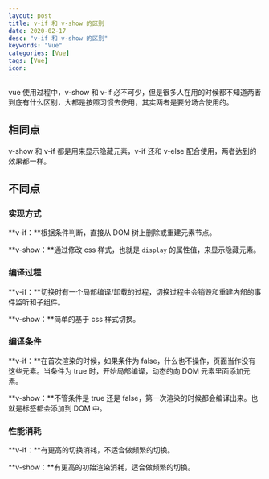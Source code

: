 ```yaml
---
layout: post
title: v-if 和 v-show 的区别
date: 2020-02-17
desc: "v-if 和 v-show 的区别"
keywords: "Vue"
categories: [Vue]
tags: [Vue]
icon:
---
```


vue 使用过程中，v-show 和 v-if 必不可少，但是很多人在用的时候都不知道两者到底有什么区别，大都是按照习惯去使用，其实两者是要分场合使用的。

## 相同点

v-show 和 v-if 都是用来显示隐藏元素，v-if 还和 v-else 配合使用，两者达到的效果都一样。

## 不同点

### 实现方式

**v-if：**根据条件判断，直接从 DOM 树上删除或重建元素节点。

**v-show：**通过修改 css 样式，也就是 `display` 的属性值，来显示隐藏元素。

### 编译过程

**v-if：**切换时有一个局部编译/卸载的过程，切换过程中会销毁和重建内部的事件监听和子组件。

**v-show：**简单的基于 css 样式切换。

### 编译条件

**v-if：**在首次渲染的时候，如果条件为 false，什么也不操作，页面当作没有这些元素。当条件为 true 时，开始局部编译，动态的向 DOM 元素里面添加元素。

**v-show：**不管条件是 true 还是 false，第一次渲染的时候都会编译出来。也就是标签都会添加到 DOM 中。

### 性能消耗

**v-if：**有更高的切换消耗，不适合做频繁的切换。

**v-show：**有更高的初始渲染消耗，适合做频繁的切换。

